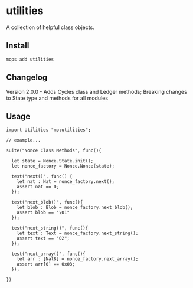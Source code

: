 # utilities

A collection of helpful class objects.

## Install

```
mops add utilities
```

## Changelog

Version 2.0.0 - Adds Cycles class and Ledger methods; Breaking changes to State type and methods for all modules

## Usage

```motoko
import Utilities "mo:utilities";

// example...

suite("Nonce Class Methods", func(){

  let state = Nonce.State.init();
  let nonce_factory = Nonce.Nonce(state);

  test("next()", func() {
    let nat : Nat = nonce_factory.next();
  	assert nat == 0;
  });

  test("next_blob()", func(){
	let blob : Blob = nonce_factory.next_blob();
	assert blob == "\01"
  });

  test("next_string()", func(){
	let text : Text = nonce_factory.next_string();
    assert text == "02";
  });

  test("next_array()", func(){
	let arr : [Nat8] = nonce_factory.next_array();
	assert arr[0] == 0x03;
  });

})
```
